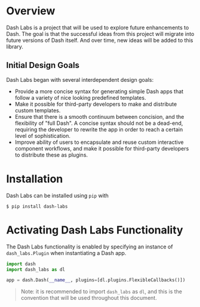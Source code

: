 # Overview
Dash Labs is a project that will be used to explore future enhancements to Dash. The goal is that the successful ideas from this project will migrate into future versions of Dash itself. And over time, new ideas will be added to this library.

## Initial Design Goals
Dash Labs began with several interdependent design goals:
 - Provide a more concise syntax for generating simple Dash apps that follow a variety of nice looking predefined templates.
 - Make it possible for third-party developers to make and distribute custom templates.
 - Ensure that there is a smooth continuum between concision, and the flexibility of "full Dash". A concise syntax should not be a dead-end, requiring the developer to rewrite the app in order to reach a certain level of sophistication.
 - Improve ability of users to encapsulate and reuse custom interactive component workflows, and make it possible for third-party developers to distribute these as plugins.
 
# Installation
Dash Labs can be installed using `pip` with

```
$ pip install dash-labs
```
 
# Activating Dash Labs Functionality
The Dash Labs functionality is enabled by specifying an instance of `dash_labs.Plugin` when instantiating a Dash app.

```python
import dash
import dash_labs as dl

app = dash.Dash(__name__, plugins=[dl.plugins.FlexibleCallbacks()])
```

> Note: it is recommended to import `dash_labs` as `dl`, and this is the convention that will be used throughout this document.
